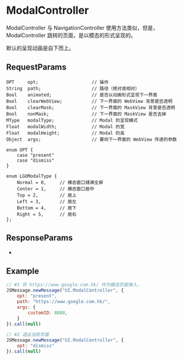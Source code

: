# ModalController

ModalController 与 NavigationController 使用方法类似，但是，ModalController 跳转的页面，是以模态的形式呈现的。

默认的呈现动画是自下而上。

## RequestParams
```
OPT     opt;                    // 操作
String  path;                   // 路径（绝对或相对）
Bool    animated;               // 是否以动画形式呈现下一界面
Bool    clearWebView;           // 下一界面的 WebView 背景是否透明
Bool    clearMask;              // 下一界面的 MaskView 背景是否透明
Bool    nonMask;                // 下一界面的 MaskView 是否去掉
MType   modalType;              // Modal 的呈现模式
Float   modalWidth;             // Modal 的宽
Float   modalHeight;            // Modal 的高
Object  args;                   // 要向下一界面的 WebView 传递的参数

enum OPT {
    case "present"
    case "dismiss"
}

enum LGOModalType {
    Normal = 0,     // 模态窗口铺满全屏
    Center = 1,     // 模态窗口居中
    Top = 2,        // 居上
    Left = 3,       // 居左
    Bottom = 4,     // 居下
    Right = 5,      // 居右
};

```
## ResponseParams

-

## Example

```javascript
// #1 将 https://www.google.com.hk/ 作为模态页面弹入。
JSMessage.newMessage("UI.ModalController", {
    opt: "present",
    path: "https://www.google.com.hk/",
    args: {
        customID: 8888,
    }
}).call(null)

// #2 退出当前页面
JSMessage.newMessage("UI.ModalController", {
    opt: "dismiss"
}).call(null)
```